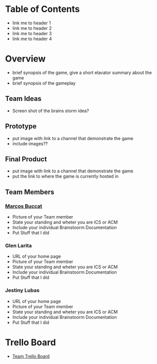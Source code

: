 # Table of Contents
- link me to header 1
- link me to header 2
- link me to header 3
- link me to header 4

# Overview
- brief synopsis of the game, give a short elavator summary about the game
- brief synopsis of the gameplay

## Team Ideas
- Screen shot of the brains storm idea?

## Prototype
- put image with link to a channel that demonstrate the game
- include images??


## Final Product
- put image with link to a channel that demonstrate the game
- put the link to where the game is currently hosted in

## Team Members

### [Marcos Buccat](https://buccatm.github.io/)
- Picture of your Team member
- State your standing and wheter you are ICS or ACM
- Include your individual Brainstoorm Documentation
- Put Stuff that I did
 
### Glen Larita
- URL of your home page
- Picture of your Team member
- State your standing and wheter you are ICS or ACM
- Include your individual Brainstoorm Documentation
- Put Stuff that I did

### Jestiny Lubas
- URL of your home page
- Picture of your Team member
- State your standing and wheter you are ICS or ACM
- Include your individual Brainstoorm Documentation
- Put Stuff that I did

# Trello Board
- [Team Trello Board](https://trello.com/b/p0tyVYj3/sorcerer-duel)
